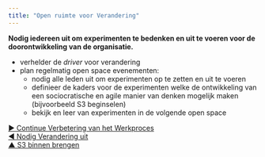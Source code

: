 ```yaml
---
title: "Open ruimte voor Verandering"
---
```



**Nodig iedereen uit om experimenten te bedenken en uit te voeren voor de doorontwikkeling van de organisatie.**

- verhelder de <dfn data-info="Driver van de Organisatie: Een driver is het motief van een persoon of groep om te reageren op een specifieke situatie. Een driver is een **driver van de organisatie** als een reactie op deze driver de organisatie zou helpen om waarde te genereren, verspilling te elimineren of schade te voorkomen.">driver</dfn> voor verandering
- plan regelmatig open space evenementen: 
    - nodig alle leden uit om experimenten op te zetten en uit te voeren
    - definieer de kaders voor de experimenten welke de ontwikkeling van een sociocratische en agile manier van denken mogelijk maken (bijvoorbeeld S3 beginselen)
    - bekijk en leer van experimenten in de volgende open space

[&#9654; Continue Verbetering van het Werkproces](continuous-improvement-of-work-process.html)<br/>[&#9664; Nodig Verandering uit](invite-change.html)<br/>[&#9650; S3 binnen brengen](bringing-in-s3.html)

